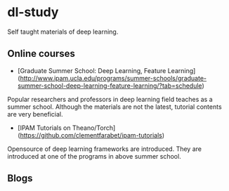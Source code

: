 # dl-study
Self taught materials of deep learning.

## Online courses
* [Graduate Summer School: Deep Learning, Feature Learning]
(http://www.ipam.ucla.edu/programs/summer-schools/graduate-summer-school-deep-learning-feature-learning/?tab=schedule)

Popular researchers and professors in deep learning field teaches as a summer school. Although the materials are not the latest, tutorial contents are very beneficial.

* [IPAM Tutorials on Theano/Torch]
(https://github.com/clementfarabet/ipam-tutorials)

Opensource of deep learning frameworks are introduced. They are introduced at one of the programs in above summer school.


## Blogs
